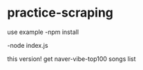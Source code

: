 # practice-scraping

use example
-npm install

-node index.js

this version! get naver-vibe-top100 songs list
